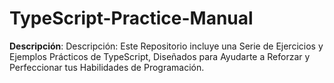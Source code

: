 # TypeScript-Practice-Manual
**Descripción**: Descripción: Este Repositorio incluye una Serie de Ejercicios y Ejemplos Prácticos de TypeScript, Diseñados para Ayudarte a Reforzar y Perfeccionar tus Habilidades de Programación.
